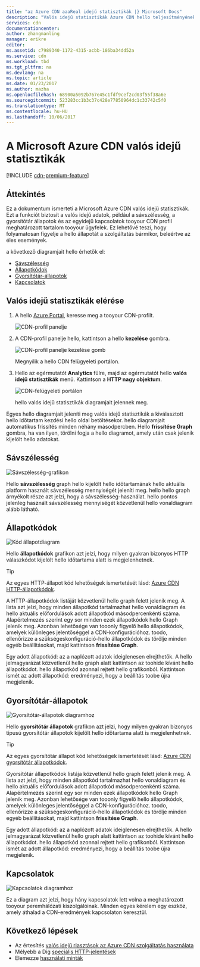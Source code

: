 ```yaml
---
title: "az Azure CDN aaaReal idejű statisztikák |} Microsoft Docs"
description: "Valós idejű statisztikák Azure CDN hello teljesítményének valós idejű adatokat biztosít, amikor a tartalom tooyour ügyfelek kézbesítéséhez."
services: cdn
documentationcenter: 
author: zhangmanling
manager: erikre
editor: 
ms.assetid: c7989340-1172-4315-acbb-186ba34dd52a
ms.service: cdn
ms.workload: tbd
ms.tgt_pltfrm: na
ms.devlang: na
ms.topic: article
ms.date: 01/23/2017
ms.author: mazha
ms.openlocfilehash: 68900a5092b767e45c1fdf9cef2cd03f55f38a6e
ms.sourcegitcommit: 523283cc1b3c37c428e77850964dc1c33742c5f0
ms.translationtype: MT
ms.contentlocale: hu-HU
ms.lasthandoff: 10/06/2017
---
```

# <a name="real-time-stats-in-microsoft-azure-cdn"></a>A Microsoft Azure CDN valós idejű statisztikák
[!INCLUDE [cdn-premium-feature](../../includes/cdn-premium-feature.md)]

## <a name="overview"></a>Áttekintés
Ez a dokumentum ismerteti a Microsoft Azure CDN valós idejű statisztikák.  Ezt a funkciót biztosít a valós idejű adatok, például a sávszélesség, a gyorsítótár állapotok és az egyidejű kapcsolatok tooyour CDN profil meghatározott tartalom tooyour ügyfelek. Ez lehetővé teszi, hogy folyamatosan figyelje a hello állapotát a szolgáltatás bármikor, beleértve az éles események.

a következő diagramjait hello érhetők el:

* [Sávszélesség](#bandwidth)
* [Állapotkódok](#status-codes)
* [Gyorsítótár-állapotok](#cache-statuses)
* [Kapcsolatok](#connections)

## <a name="accessing-real-time-stats"></a>Valós idejű statisztikák elérése
1. A hello [Azure Portal](https://portal.azure.com), keresse meg a tooyour CDN-profilt.
   
    ![CDN-profil panelje](./media/cdn-real-time-stats/cdn-profile-blade.png)
2. A CDN-profil panelje hello, kattintson a hello **kezelése** gombra.
   
    ![CDN-profil panelje kezelése gomb](./media/cdn-real-time-stats/cdn-manage-btn.png)
   
    Megnyílik a hello CDN felügyeleti portálon.
3. Hello az egérmutatót **Analytics** fülre, majd az egérmutatót hello **valós idejű statisztikák** menü.  Kattintson a **HTTP nagy objektum**.
   
    ![CDN-felügyeleti portálon](./media/cdn-real-time-stats/cdn-premium-portal.png)
   
    hello valós idejű statisztikák diagramjait jelennek meg.

Egyes hello diagramjait jeleníti meg valós idejű statisztikák a kiválasztott hello időtartam kezdési hello oldal betöltésekor.  hello diagramjait automatikus frissítés minden néhány másodpercben.  Hello **frissítése Graph** gombra, ha van ilyen, törölni fogja a hello diagramot, amely után csak jelenik kijelölt hello adatokat.

## <a name="bandwidth"></a>Sávszélesség
![Sávszélesség-grafikon](./media/cdn-real-time-stats/cdn-bandwidth.png)

Hello **sávszélesség** graph hello kijelölt hello időtartamának hello aktuális platform használt sávszélesség mennyiségét jeleníti meg. hello hello graph árnyékolt része azt jelzi, hogy a sávszélesség-használat. hello pontos jelenleg használt sávszélesség mennyiségét közvetlenül hello vonaldiagram alább látható.

## <a name="status-codes"></a>Állapotkódok
![Kód állapotdiagram](./media/cdn-real-time-stats/cdn-status-codes.png)

Hello **állapotkódok** grafikon azt jelzi, hogy milyen gyakran bizonyos HTTP válaszkódot kijelölt hello időtartama alatt is megjelenhetnek.

> [!TIP]
> Az egyes HTTP-állapot kód lehetőségek ismertetését lásd: [Azure CDN HTTP-állapotkódok](https://msdn.microsoft.com/library/mt759238.aspx).
> 
> 

A HTTP-állapotkódok listáját közvetlenül hello graph felett jelenik meg. A lista azt jelzi, hogy minden állapotkód tartalmazhat hello vonaldiagram és hello aktuális előfordulások adott állapotkód másodpercenkénti száma. Alapértelmezés szerint egy sor minden ezek állapotkódok hello Graph jelenik meg. Azonban lehetősége van tooonly figyelő hello állapotkódok, amelyek különleges jelentőséggel a CDN-konfigurációhoz. toodo, ellenőrizze a szükségeskonfiguráció-hello állapotkódok és törölje minden egyéb beállításokat, majd kattintson **frissítése Graph**. 

Egy adott állapotkód: az a naplózott adatok ideiglenesen elrejthetők.  A hello jelmagyarázat közvetlenül hello graph alatt kattintson az toohide kívánt hello állapotkódot. hello állapotkód azonnal rejtett hello grafikonból. Kattintson ismét az adott állapotkód: eredményezi, hogy a beállítás toobe újra megjelenik.

## <a name="cache-statuses"></a>Gyorsítótár-állapotok
![Gyorsítótár-állapotok diagramhoz](./media/cdn-real-time-stats/cdn-cache-status.png)

Hello **gyorsítótár állapotok** grafikon azt jelzi, hogy milyen gyakran bizonyos típusú gyorsítótár állapotok kijelölt hello időtartama alatt is megjelenhetnek. 

> [!TIP]
> Az egyes gyorsítótár állapot kód lehetőségek ismertetését lásd: [Azure CDN gyorsítótár állapotkódok](https://msdn.microsoft.com/library/mt759237.aspx).
> 
> 

Gyorsítótár állapotkódok listája közvetlenül hello graph felett jelenik meg. A lista azt jelzi, hogy minden állapotkód tartalmazhat hello vonaldiagram és hello aktuális előfordulások adott állapotkód másodpercenkénti száma. Alapértelmezés szerint egy sor minden ezek állapotkódok hello Graph jelenik meg. Azonban lehetősége van tooonly figyelő hello állapotkódok, amelyek különleges jelentőséggel a CDN-konfigurációhoz. toodo, ellenőrizze a szükségeskonfiguráció-hello állapotkódok és törölje minden egyéb beállításokat, majd kattintson **frissítése Graph**. 

Egy adott állapotkód: az a naplózott adatok ideiglenesen elrejthetők.  A hello jelmagyarázat közvetlenül hello graph alatt kattintson az toohide kívánt hello állapotkódot. hello állapotkód azonnal rejtett hello grafikonból. Kattintson ismét az adott állapotkód: eredményezi, hogy a beállítás toobe újra megjelenik.

## <a name="connections"></a>Kapcsolatok
![Kapcsolatok diagramhoz](./media/cdn-real-time-stats/cdn-connections.png)

Ez a diagram azt jelzi, hogy hány kapcsolatok lett volna a meghatározott tooyour peremhálózati kiszolgálóinak. Minden egyes kérelem egy eszköz, amely áthalad a CDN-eredmények kapcsolaton keresztül.

## <a name="next-steps"></a>Következő lépések
* Az értesítés [valós idejű riasztások az Azure CDN szolgáltatás használata](cdn-real-time-alerts.md)
* Mélyebb a Dig [speciális HTTP-jelentések](cdn-advanced-http-reports.md)
* Elemezze [használati minták](cdn-analyze-usage-patterns.md)

